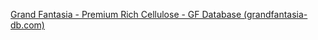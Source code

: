

[Grand Fantasia - Premium Rich Cellulose - GF Database (grandfantasia-db.com)](https://grandfantasia-db.com/en/items/11891--premium-rich-cellulose) 